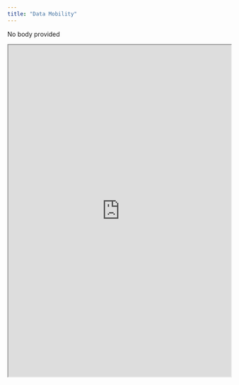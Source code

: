 ```yaml
---
title: "Data Mobility"
---
```


No body provided
<iframe height="750" width="100%" src="https://ewelton.github.io/ktest/wiki.html#Data%20Mobility"></iframe>
